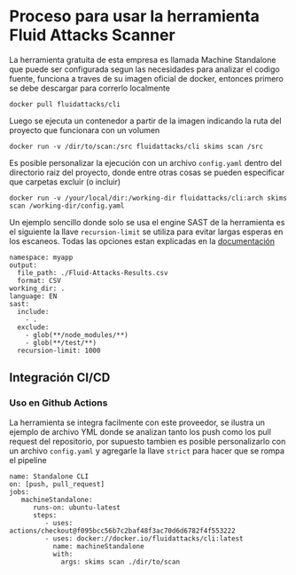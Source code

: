 # Proceso para usar la herramienta Fluid Attacks Scanner

La herramienta gratuita de esta empresa es llamada Machine Standalone que puede ser configurada segun las necesidades para analizar el codigo fuente, funciona a traves de su imagen oficial de docker, entonces primero se debe descargar para correrlo localmente

```
docker pull fluidattacks/cli
```

Luego se ejecuta un contenedor a partir de la imagen indicando la ruta del proyecto que funcionara con un volumen

```
docker run -v /dir/to/scan:/src fluidattacks/cli skims scan /src
```

Es posible personalizar la ejecución con un archivo ```config.yaml``` dentro del directorio raiz del proyecto, donde entre otras cosas se pueden especificar que carpetas excluir (o incluir)

```
docker run -v /your/local/dir:/working-dir fluidattacks/cli:arch skims scan /working-dir/config.yaml
```

Un ejemplo sencillo donde solo se usa el engine SAST de la herramienta es el siguiente la llave ```recursion-limit``` se utiliza para evitar largas esperas en los escaneos. Todas las opciones estan explicadas en la [documentación](https://docs.fluidattacks.com/tech/scanner/standalone/configuration/)

```
namespace: myapp
output:
  file_path: ./Fluid-Attacks-Results.csv
  format: CSV
working_dir: .
language: EN
sast:
  include:
    - .
  exclude:
    - glob(**/node_modules/**)
    - glob(**/test/**)
  recursion-limit: 1000
```

## Integración CI/CD

### Uso en Github Actions

La herramienta se integra facilmente con este proveedor, se ilustra un ejemplo de archivo YML donde se analizan tanto los push como los pull request del repositorio, por supuesto tambien es posible personalizarlo con un archivo ```config.yaml``` y agregarle la llave ```strict``` para hacer que se rompa el pipeline

```
name: Standalone CLI
on: [push, pull_request]
jobs:
   machineStandalone:
      runs-on: ubuntu-latest
      steps:
         - uses: actions/checkout@f095bcc56b7c2baf48f3ac70d6d6782f4f553222
         - uses: docker://docker.io/fluidattacks/cli:latest
           name: machineStandalone
           with:
             args: skims scan ./dir/to/scan
```